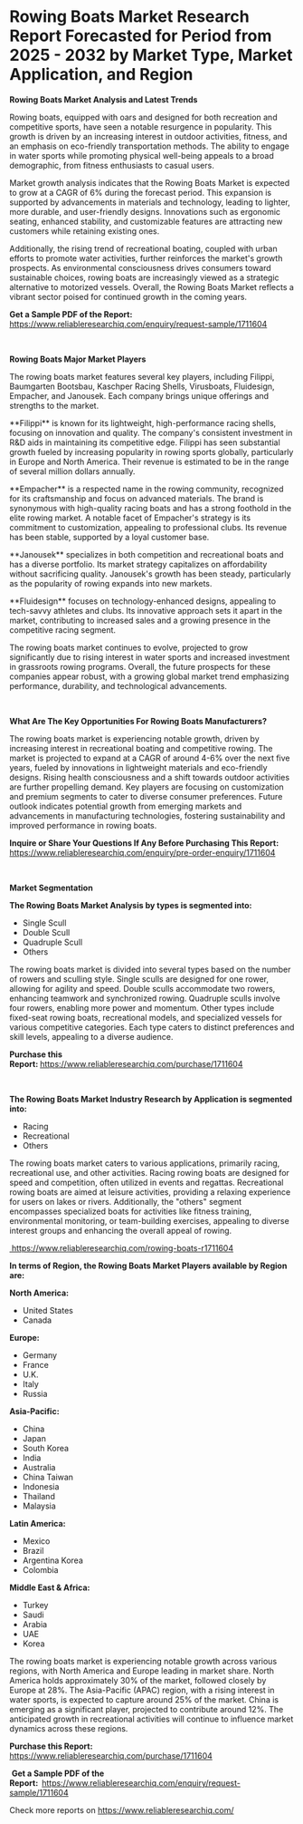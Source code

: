 <p><h1>Rowing Boats Market Research Report Forecasted for Period from 2025 -  2032 by Market Type, Market Application, and Region</h1></p><p><strong>Rowing Boats Market Analysis and Latest Trends</strong></p>
<p><p>Rowing boats, equipped with oars and designed for both recreation and competitive sports, have seen a notable resurgence in popularity. This growth is driven by an increasing interest in outdoor activities, fitness, and an emphasis on eco-friendly transportation methods. The ability to engage in water sports while promoting physical well-being appeals to a broad demographic, from fitness enthusiasts to casual users.</p><p>Market growth analysis indicates that the Rowing Boats Market is expected to grow at a CAGR of 6% during the forecast period. This expansion is supported by advancements in materials and technology, leading to lighter, more durable, and user-friendly designs. Innovations such as ergonomic seating, enhanced stability, and customizable features are attracting new customers while retaining existing ones.</p><p>Additionally, the rising trend of recreational boating, coupled with urban efforts to promote water activities, further reinforces the market's growth prospects. As environmental consciousness drives consumers toward sustainable choices, rowing boats are increasingly viewed as a strategic alternative to motorized vessels. Overall, the Rowing Boats Market reflects a vibrant sector poised for continued growth in the coming years.</p></p>
<p><strong>Get a Sample PDF of the Report:&nbsp;</strong> <a href="https://www.reliableresearchiq.com/enquiry/request-sample/1711604?utm_campaign=3174&utm_medium=2&utm_source=Github&utm_content=ia&utm_term=27032025&utm_id=rowing-boats">https://www.reliableresearchiq.com/enquiry/request-sample/1711604</a></p>
<p>&nbsp;</p>
<p><strong>Rowing Boats Major Market Players</strong></p>
<p><p>The rowing boats market features several key players, including Filippi, Baumgarten Bootsbau, Kaschper Racing Shells, Virusboats, Fluidesign, Empacher, and Janousek. Each company brings unique offerings and strengths to the market.</p><p>**Filippi** is known for its lightweight, high-performance racing shells, focusing on innovation and quality. The company's consistent investment in R&D aids in maintaining its competitive edge. Filippi has seen substantial growth fueled by increasing popularity in rowing sports globally, particularly in Europe and North America. Their revenue is estimated to be in the range of several million dollars annually.</p><p>**Empacher** is a respected name in the rowing community, recognized for its craftsmanship and focus on advanced materials. The brand is synonymous with high-quality racing boats and has a strong foothold in the elite rowing market. A notable facet of Empacher's strategy is its commitment to customization, appealing to professional clubs. Its revenue has been stable, supported by a loyal customer base.</p><p>**Janousek** specializes in both competition and recreational boats and has a diverse portfolio. Its market strategy capitalizes on affordability without sacrificing quality. Janousek's growth has been steady, particularly as the popularity of rowing expands into new markets. </p><p>**Fluidesign** focuses on technology-enhanced designs, appealing to tech-savvy athletes and clubs. Its innovative approach sets it apart in the market, contributing to increased sales and a growing presence in the competitive racing segment.</p><p>The rowing boats market continues to evolve, projected to grow significantly due to rising interest in water sports and increased investment in grassroots rowing programs. Overall, the future prospects for these companies appear robust, with a growing global market trend emphasizing performance, durability, and technological advancements.</p></p>
<p>&nbsp;</p>
<p><strong>What Are The Key Opportunities For Rowing Boats Manufacturers?</strong></p>
<p><p>The rowing boats market is experiencing notable growth, driven by increasing interest in recreational boating and competitive rowing. The market is projected to expand at a CAGR of around 4-6% over the next five years, fueled by innovations in lightweight materials and eco-friendly designs. Rising health consciousness and a shift towards outdoor activities are further propelling demand. Key players are focusing on customization and premium segments to cater to diverse consumer preferences. Future outlook indicates potential growth from emerging markets and advancements in manufacturing technologies, fostering sustainability and improved performance in rowing boats.</p></p>
<p><strong>Inquire or Share Your Questions If Any Before Purchasing This Report:</strong> <a href="https://www.reliableresearchiq.com/enquiry/pre-order-enquiry/1711604?utm_campaign=3174&utm_medium=2&utm_source=Github&utm_content=ia&utm_term=27032025&utm_id=rowing-boats">https://www.reliableresearchiq.com/enquiry/pre-order-enquiry/1711604</a></p>
<p>&nbsp;</p>
<p><strong>Market Segmentation</strong></p>
<p><strong>The Rowing Boats Market Analysis by types is segmented into:</strong></p>
<p><ul><li>Single Scull</li><li>Double Scull</li><li>Quadruple Scull</li><li>Others</li></ul></p>
<p><p>The rowing boats market is divided into several types based on the number of rowers and sculling style. Single sculls are designed for one rower, allowing for agility and speed. Double sculls accommodate two rowers, enhancing teamwork and synchronized rowing. Quadruple sculls involve four rowers, enabling more power and momentum. Other types include fixed-seat rowing boats, recreational models, and specialized vessels for various competitive categories. Each type caters to distinct preferences and skill levels, appealing to a diverse audience.</p></p>
<p><strong>Purchase this Report:&nbsp;</strong><a href="https://www.reliableresearchiq.com/purchase/1711604?utm_campaign=3174&utm_medium=2&utm_source=Github&utm_content=ia&utm_term=27032025&utm_id=rowing-boats">https://www.reliableresearchiq.com/purchase/1711604</a></p>
<p>&nbsp;</p>
<p><strong>The Rowing Boats Market Industry Research by Application is segmented into:</strong></p>
<p><ul><li>Racing</li><li>Recreational</li><li>Others</li></ul></p>
<p><p>The rowing boats market caters to various applications, primarily racing, recreational use, and other activities. Racing rowing boats are designed for speed and competition, often utilized in events and regattas. Recreational rowing boats are aimed at leisure activities, providing a relaxing experience for users on lakes or rivers. Additionally, the "others" segment encompasses specialized boats for activities like fitness training, environmental monitoring, or team-building exercises, appealing to diverse interest groups and enhancing the overall appeal of rowing.</p></p>
<p><a href="https://www.reliableresearchiq.com/rowing-boats-r1711604?utm_campaign=3174&utm_medium=2&utm_source=Github&utm_content=ia&utm_term=27032025&utm_id=rowing-boats">&nbsp;https://www.reliableresearchiq.com/rowing-boats-r1711604</a></p>
<p><strong>In terms of Region, the Rowing Boats Market Players available by Region are:</strong></p>
<p>
    <p> <strong> North America: </strong>
        <ul>
            <li>United States</li>
            <li>Canada</li>
        </ul>
        </p> 
    <p> <strong> Europe: </strong>
        <ul>
            <li>Germany</li>
            <li>France</li>
            <li>U.K.</li>
            <li>Italy</li>
            <li>Russia</li>
        </ul>
        </p> 
    <p> <strong> Asia-Pacific: </strong>
        <ul>
            <li>China</li>
            <li>Japan</li>
            <li>South Korea</li>
            <li>India</li>
            <li>Australia</li>
            <li>China Taiwan</li>
            <li>Indonesia</li>
            <li>Thailand</li>
            <li>Malaysia</li>
        </ul>
        </p> 
    <p> <strong> Latin America: </strong>
        <ul>
            <li>Mexico</li>
            <li>Brazil</li>
            <li>Argentina Korea</li>
            <li>Colombia</li>
        </ul>
        </p> 
    <p> <strong> Middle East & Africa: </strong>
        <ul>
            <li>Turkey</li>
            <li>Saudi</li>
            <li>Arabia</li>
            <li>UAE</li>
            <li>Korea</li>
        </ul>
    </p>
    </p>
<p><p>The rowing boats market is experiencing notable growth across various regions, with North America and Europe leading in market share. North America holds approximately 30% of the market, followed closely by Europe at 28%. The Asia-Pacific (APAC) region, with a rising interest in water sports, is expected to capture around 25% of the market. China is emerging as a significant player, projected to contribute around 12%. The anticipated growth in recreational activities will continue to influence market dynamics across these regions.</p></p>
<p><strong>Purchase this Report: </strong><a href="https://www.reliableresearchiq.com/purchase/1711604?utm_campaign=3174&utm_medium=2&utm_source=Github&utm_content=ia&utm_term=27032025&utm_id=rowing-boats">https://www.reliableresearchiq.com/purchase/1711604</a></p>
<p>&nbsp;<strong>Get a Sample PDF of the Report:&nbsp;&nbsp;</strong><a href="https://www.reliableresearchiq.com/enquiry/request-sample/1711604?utm_campaign=3174&utm_medium=2&utm_source=Github&utm_content=ia&utm_term=27032025&utm_id=rowing-boats">https://www.reliableresearchiq.com/enquiry/request-sample/1711604</a></p>
<p><strong></strong></p>
<p>Check more reports on <a href="https://www.reliableresearchiq.com/?utm_campaign=3174&utm_medium=2&utm_source=Github&utm_content=ia&utm_term=27032025&utm_id=rowing-boats">https://www.reliableresearchiq.com/</a></p>